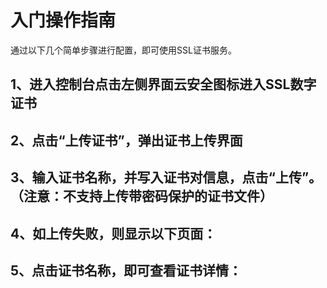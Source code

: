 # 入门操作指南

通过以下几个简单步骤进行配置，即可使用SSL证书服务。

## 1、进入控制台点击左侧界面云安全图标进入SSL数字证书


## 2、点击“上传证书”，弹出证书上传界面


## 3、输入证书名称，并写入证书对信息，点击“上传”。（注意：不支持上传带密码保护的证书文件）


## 4、如上传失败，则显示以下页面：


## 5、点击证书名称，即可查看证书详情：
